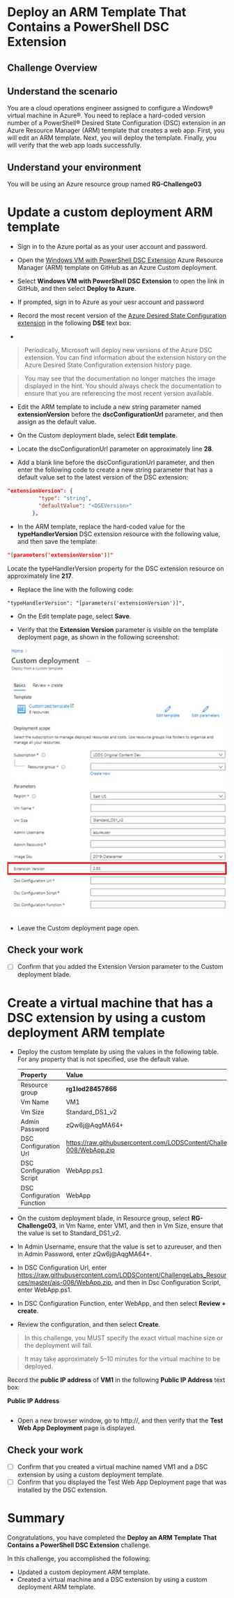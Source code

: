 # Deploy an ARM Template That Contains a PowerShell DSC Extension

## Challenge Overview

## Understand the scenario
You are a cloud operations engineer assigned to configure a Windows® virtual machine in Azure®. You need to replace a hard-coded version number of a PowerShell® Desired State Configuration (DSC) extension in an Azure Resource Manager (ARM) template that creates a web app. First, you will edit an ARM template. Next, you will deploy the template. Finally, you will verify that the web app loads successfully.

## Understand your environment
You will be using an Azure resource group named  **RG-Challenge03**

# Update a custom deployment ARM template

- Sign in to the Azure portal as as your user account and password.

- Open the [Windows VM with PowerShell DSC Extension](https://github.com/LODSContent/ChallengeLabs_Resources/blob/master/ais-008/) Azure Resource Manager (ARM) template on GitHub as an Azure Custom deployment.
- Select **Windows VM with PowerShell DSC Extension** to open the link in GitHub, and then select **Deploy to Azure**.

- If prompted, sign in to Azure as your uesr account and password

- Record the most recent version of the [Azure Desired State Configuration extension](https://docs.microsoft.com/en-us/azure/automation/automation-dsc-extension-history) in the following **DSE** text box:

- ```
  ```

> Periodically, Microsoft will deploy new versions of the Azure DSC extension. You can find information about the extension history on the Azure Desired State Configuration extension history page.

> You may see that the documentation no longer matches the image displayed in the hint. You should always check the documentation to ensure that you are referencing the most recent version available.

- Edit the ARM template to include a new string parameter named **extensionVersion** before the **dscConfigurationUrl** parameter, and then assign **<DSEVersion>** as the default value.

- On the Custom deployment blade, select **Edit template**.
- Locate the dscConfigurationUrl parameter on approximately line **28**.
- Add a blank line before the dscConfigurationUrl parameter, and then enter the following code to create a new string parameter that has a default value set to the latest version of the DSC extension:

```json
"extensionVersion": {
          "type": "string",
          "defaultValue": "<DSEVersion>"
        },
```

- In the ARM template, replace the hard-coded value for the **typeHandlerVersion** DSC extension resource with the following value, and then save the template:

```json
"[parameters('extensionVersion')]"
```

Locate the typeHandlerVersion property for the DSC extension resource on approximately line **217**.

- Replace the line with the following code:

```
"typeHandlerVersion": "[parameters('extensionVersion')]",
```

- On the Edit template page, select **Save**.

- Verify that the **Extension Version** parameter is visible on the template deployment page, as shown in the following screenshot:

![](img\03-02.png)

- Leave the Custom deployment page open.

## Check your work

- [ ] Confirm that you added the Extension Version parameter to the Custom deployment blade.

# Create a virtual machine that has a DSC extension by using a custom deployment ARM template

- Deploy the custom template by using the values in the following table. For any property that is not specified, use the default value.

  | Property                   | Value                                                        |
  | :------------------------- | :----------------------------------------------------------- |
  | Resource group             | **rg1lod28457866**                                           |
  | Vm Name                    | VM1                                                          |
  | Vm Size                    | Standard_DS1_v2                                              |
  | Admin Password             | zQw6j@AqgMA64+                                               |
  | DSC Configuration Url      | https://raw.githubusercontent.com/LODSContent/ChallengeLabs_Resources/master/ais-008/WebApp.zip |
  | DSC Configuration Script   | WebApp.ps1                                                   |
  | DSC Configuration Function | WebApp                                                       |

- On the custom deployment blade, in Resource group, select **RG-Challenge03**, in Vm Name, enter VM1, and then in Vm Size, ensure that the value is set to Standard_DS1_v2.
- In Admin Username, ensure that the value is set to azureuser, and then in Admin Password, enter zQw6j@AqgMA64+.
- In DSC Configuration Url, enter https://raw.githubusercontent.com/LODSContent/ChallengeLabs_Resources/master/ais-008/WebApp.zip, and then in Dsc Configuration Script, enter WebApp.ps1.
- In DSC Configuration Function, enter WebApp, and then select **Review + create**.
- Review the configuration, and then select **Create**.

> In this challenge, you MUST specify the exact virtual machine size or the deployment will fail.

> It may take approximately 5–10 minutes for the virtual machine to be deployed.

Record the **public IP address** of **VM1** in the following **Public IP Address** text box:

**Public IP Address**

```
```

- Open a new browser window, go to http://<PIP>, and then verify that the **Test Web App Deployment** page is displayed.

## Check your work

- [ ] Confirm that you created a virtual machine named VM1 and a DSC extension by using a custom deployment template.
- [ ] Confirm that you displayed the Test Web App Deployment page that was installed by the DSC extension.

# Summary

Congratulations, you have completed the **Deploy an ARM Template That Contains a PowerShell DSC Extension** challenge.

In this challenge, you accomplished the following:

- Updated a custom deployment ARM template.
- Created a virtual machine and a DSC extension by using a custom deployment ARM template.


